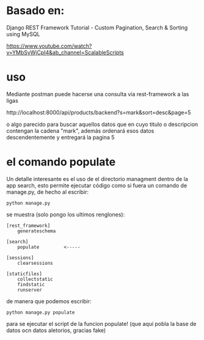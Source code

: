 # Basado en:

Django REST Framework Tutorial - Custom Pagination, Search & Sorting using MySQL

https://www.youtube.com/watch?v=YMbSyWjCpI4&ab_channel=ScalableScripts

# uso

Mediante postman puede hacerse una consulta via rest-framework a las ligas

http://localhost:8000/api/products/backend?s=mark&sort=desc&page=5

o algo parecido para buscar aquellos datos que en cuyo titulo o descripcion contengan la cadena "mark",
además ordenará esos datos descendentemente y entregará la pagina 5

# el comando populate

Un detalle interesante es el uso de el directorio managment dentro de la app search, esto permite 
ejecutar código como si fuera un comando de manage.py, de hecho al escribir:

`python manage.py`

se muestra (solo pongo los ultimos renglones):

```
[rest_framework]
    generateschema

[search]
    populate         <----- 

[sessions]
    clearsessions

[staticfiles]
    collectstatic
    findstatic
    runserver
```

de manera que podemos escribir:

`python manage.py populate`

para se ejecutar el script de la funcion populate! (que aqui pobla la base de datos ocn datos aletorios, gracias fake)
